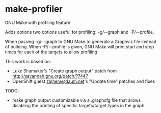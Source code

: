 make-profiler
=============

GNU Make with profiling feature

Adds options two options useful for profiling: -g/--graph and -P/--profile.

When passing -g/--graph to GNU Make to generate a Graphviz file instead of building.
When -P/--profile is given, GNU Make will print start and stop times for each of the targets to allow profiling.

This work is based on:
 - Luke Shumaker's "Create graph output" patch from http://savannah.gnu.org/patch/?7447
 - OpenShift guest <zlqhem@daum.net>'s "Update time" patches and fixes

TODO:
 - make graph output customizable via a <makefile>.graphcfg file that allows disabling the printing of specific targets/target types in the graph
